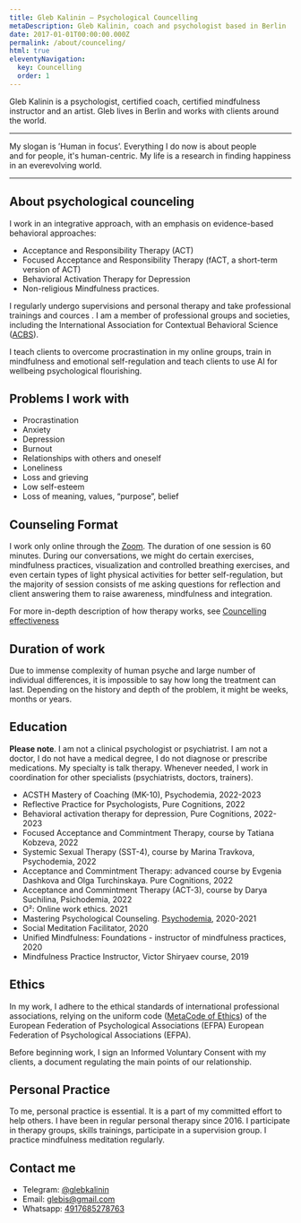 ```yaml
---
title: Gleb Kalinin — Psychological Councelling
metaDescription: Gleb Kalinin, coach and psychologist based in Berlin
date: 2017-01-01T00:00:00.000Z
permalink: /about/counceling/
html: true
eleventyNavigation:
  key: Councelling 
  order: 1
---
```




Gleb Kalinin is a psychologist, certified coach, certified mindfulness instructor and an artist. Gleb lives in Berlin and works with clients around the world. 

- - -


My slogan is ’Human in focus’. Everything I do now is about people and for people, it's human-centric. My life is a research in finding happiness in an everevolving world.

- - -

## About psychological counceling

I work in an integrative approach, with an emphasis on evidence-based behavioral approaches: 
- Acceptance and Responsibility Therapy (ACT)
- Focused Acceptance and Responsibility Therapy (fACT, a short-term version of ACT)
- Behavioral Activation Therapy for Depression
- Non-religious Mindfulness practices.

I regularly undergo supervisions and personal therapy and take professional trainings and cources . I am a member of professional groups and societies, including the International Association for Contextual Behavioral Science ([ACBS](https://contextualscience.org/)).

I teach clients to overcome procrastination in my online groups, train in mindfulness and emotional self-regulation and teach clients to use AI for wellbeing psychological flourishing.

## Problems I work with

- Procrastination
- Anxiety
- Depression
- Burnout
- Relationships with others and oneself
- Loneliness
- Loss and grieving
- Low self-esteem
- Loss of meaning, values, “purpose”, belief


## Counseling Format

I work only online through the [Zoom](https://zoom.us/). The duration of one session is 60 minutes. During our conversations, we might do certain exercises, mindfulness practices, visualization and controlled breathing exercises, and even certain types of light physical activities for better self-regulation, but the majority of session consists of me asking questions for reflection and client answering them to raise awareness, mindfulness and integration. 

For more in-depth description of how therapy works, see [Councelling effectiveness](/about/counceling-effectiveness)

## Duration of work

Due to immense complexity of human psyche and large number of individual differences, it is impossible to say how long the treatment can last. Depending on the history and depth of the problem, it might be weeks, months or years.


## Education

**Please note**. I am not a clinical psychologist or psychiatrist.  I am not a doctor, I do not have a medical degree, I do not diagnose or prescribe medications. My specialty is talk therapy. Whenever needed, I work in coordination for other specialists (psychiatrists, doctors, trainers).

- ACSTH Mastery of Coaching (MK-10), Psychodemia, 2022-2023
- Reflective Practice for Psychologists, Pure Cognitions, 2022
- Behavioral activation therapy for depression, Pure Cognitions, 2022-2023
- Focused Acceptance and Commintment Therapy, course by Tatiana Kobzeva, 2022
- Systemic Sexual Therapy (SST-4), course by Marina Travkova, Psychodemia, 2022
- Acceptance and Commintment Therapy: advanced course by Evgenia Dashkova and Olga Turchinskaya. Pure Cognitions, 2022
- Acceptance and Commintment Therapy (ACT-3), course by Darya Suchilina, Psichodemia, 2022
- O²: Online work ethics. 2021
- Mastering Psychological Counseling. [Psychodemia](https://psychodemia.ru/), 2020-2021
- Social Meditation Facilitator, 2020
- Unified Mindfulness: Foundations - instructor of mindfulness practices, 2020
- Mindfulness Practice Instructor, Victor Shiryaev course, 2019


## Ethics

In my work, I adhere to the ethical standards of international professional associations, relying on the uniform code ([MetaCode of Ethics](https://europsy-bg.com/wp-content/uploads/2022/02/EFPA-Meta-Code-of-Ethics-original.pdf)) of the European Federation of Psychological Associations (EFPA) European Federation of Psychological Associations (EFPA). 

Before beginning work, I sign an Informed Voluntary Consent with my clients, a document regulating the main points of our relationship.

## Personal Practice

To me, personal practice is essential. It is a part of my committed effort to help others. I have been in regular personal therapy since 2016. I participate in therapy groups, skills trainings, participate in a supervision group. I practice mindfulness meditation regularly.


## Contact me

- Telegram: [@glebkalinin](https://t.me/glebkalinin)
- Email: [glebis@gmail.com](mailto:glebis@gmail.com)
- Whatsapp: [4917685278763](https://wa.me/4917685278763)